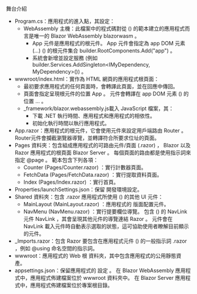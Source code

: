 舞台介紹



* Program.cs：應用程式的進入點，其設定：
  * WebAssembly 主機：此檔案中的程式碼對從 () 的範本建立的應用程式而言是唯一的 Blazor WebAssembly blazorwasm 。
    * App 元件是應用程式的根元件。 App 元件會指定為 app DOM 元素 (<app>...</app>) () 的根元件集合 builder.RootComponents.Add<App>("app") 。
    * 系統會新增並設定服務 (例如 builder.Services.AddSingleton<IMyDependency, MyDependency>()) 。
* wwwroot/index.html：實作為 HTML 網頁的應用程式根頁面：
  * 最初要求應用程式的任何頁面時，會轉譯此頁面，並在回應中傳回。
  * 頁面會指定呈現根元件的位置 App 。 元件會轉譯在 app DOM 元素 () 的位置 <app>...</app> 。
  * _framework/blazor.webassembly.js載入 JavaScript 檔案，其：
    * 下載 .NET 執行時間、應用程式和應用程式的相依性。
    * 初始化執行時間以執行應用程式。
* App.razor：應用程式的根元件，它會使用元件來設定用戶端路由 Router 。 Router元件會攔截瀏覽器導覽，並轉譯符合所要求位址的頁面。
* Pages 資料夾：包含組成應用程式的可路由元件/頁面 (.razor) ， Blazor 以及 Razor 應用程式的根頁面 Blazor Server 。 每個頁面的路由都是使用指示詞來指定 @page 。 範本包含下列各項：
  * Counter (Pages/Counter.razor) ：實行計數器頁面。
  * FetchData (Pages/FetchData.razor) ：實行提取資料頁面。
  * Index (Pages/Index.razor) ：實行首頁。
* Properties/launchSettings.json：保留 開發環境設定。
* Shared 資料夾：包含 .razor 應用程式所使用 () 的其他 UI 元件：
  * MainLayout (MainLayout.razor) ：應用程式的 版面配置元件。
  * NavMenu (NavMenu.razor) ：實行提要欄位導覽。 包含 () 的 NavLink 元件 NavLink ，其會呈現其他元件的導覽連結 Razor 。 元件會在 NavLink 載入元件時自動表示選取的狀態，這可協助使用者瞭解目前顯示的元件。
* _Imports.razor：包含 Razor 要包含在應用程式元件 () 的一般指示詞 .razor ，例如 @using 命名空間的指示詞。
* wwwroot：應用程式的 Web 根 資料夾，其中包含應用程式的公用靜態資產。
* appsettings.json：保留應用程式的 設定 。 在 Blazor WebAssembly 應用程式中，應用程式佈建檔案位於 wwwroot 資料夾中。 在 Blazor Server 應用程式中，應用程式佈建檔案位於專案根目錄。